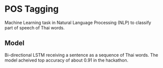 # POS Tagging
Machine Learning task in Natural Language Processing (NLP) to classify part of speech of Thai words.

## Model
Bi-directional LSTM receiving a sentence as a sequence of Thai words. The model acheived top accuracy of about 0.91 in the hackathon.
